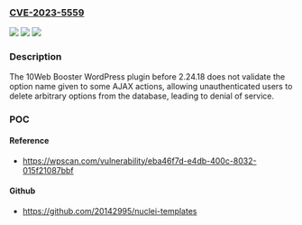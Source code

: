 ### [CVE-2023-5559](https://cve.mitre.org/cgi-bin/cvename.cgi?name=CVE-2023-5559)
![](https://img.shields.io/static/v1?label=Product&message=10Web%20Booster&color=blue)
![](https://img.shields.io/static/v1?label=Version&message=0%3C%202.24.18%20&color=brighgreen)
![](https://img.shields.io/static/v1?label=Vulnerability&message=CWE-862%20Missing%20Authorization&color=brighgreen)

### Description

The 10Web Booster WordPress plugin before 2.24.18 does not validate the option name given to some AJAX actions, allowing unauthenticated users to delete arbitrary options from the database, leading to denial of service.

### POC

#### Reference
- https://wpscan.com/vulnerability/eba46f7d-e4db-400c-8032-015f21087bbf

#### Github
- https://github.com/20142995/nuclei-templates

